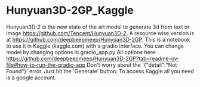 # Hunyuan3D-2GP_Kaggle
Hunyuan3D-2 is the new state of the art model to generate 3d from text or image https://github.com/Tencent/Hunyuan3D-2.
A resource wise version is at https://github.com/deepbeepmeep/Hunyuan3D-2GP.
This is a notebook to use it in Kaggle (kaggle.com) with a gradio interface.
You can change model by changing options in gradio_app.py
All options here: https://github.com/deepbeepmeep/Hunyuan3D-2GP?tab=readme-ov-file#how-to-run-the-gradio-app
Don't worry about the '{"detail":"Not Found"}' error. Just hit the 'Generate' button.
To access Kaggle all you need is a google account.
